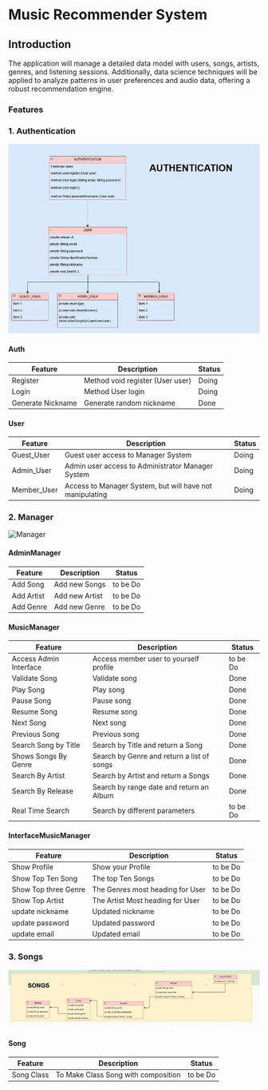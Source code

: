 # Music Recommender System

## Introduction
The application will manage a detailed data model with users, songs, artists, genres, and listening sessions. 
Additionally, data science techniques will be applied to analyze patterns in user preferences and audio data, offering a robust recommendation engine.

### Features

### 1. Authentication
![Auth](img/auth.jpg)

#### Auth

| Feature           | Description                      | Status |
|-------------------|----------------------------------|--------|
| Register          | Method void register (User user) | Doing  |
| Login             | Method User login                | Doing  |
| Generate Nickname | Generate random nickname         | Done   |

#### User

| Feature       | Description                                              | Status |
|---------------|----------------------------------------------------------|--------|
| Guest_User    | Guest user access to Manager System                      | Doing  |
| Admin_User    | Admin user access to Administrator Manager System        | Doing  |
| Member_User   | Access to Manager System, but will have not manipulating | Doing  |


### 2. Manager
![Manager](img/manager.png)

#### AdminManager

| Feature     | Description    | Status    |
|-------------|----------------|-----------|
| Add Song    | Add new Songs  | to be Do  |
| Add Artist  | Add new Artist | to be Do  |
| Add Genre   | Add new Genre  | to be Do  |


#### MusicManager

| Feature                | Description                                | Status   |
|------------------------|--------------------------------------------|----------|
| Access Admin Interface | Access member user to yourself profile     | to be Do |
| Validate Song          | Validate song                              | Done     |
| Play Song              | Play song                                  | Done     |
| Pause Song             | Pause song                                 | Done     |
| Resume Song            | Resume song                                | Done     |
| Next Song              | Next song                                  | Done     |
| Previous Song          | Previous song                              | Done     |
| Search Song by Title   | Search by Title and return a Song          | Done     |
| Shows Songs By Genre   | Search by Genre and return a list of songs | Done     |
| Search By Artist       | Search by Artist and return a Songs        | Done     |
| Search By Release      | Search by range date and return an Album   | Done     |
| Real Time Search       | Search by different parameters             | to be Do |

#### InterfaceMusicManager

| Feature              | Description                      | Status    |
|----------------------|----------------------------------|-----------|
| Show Profile         | Show your Profile                | to be Do  |
| Show Top Ten Song    | The top Ten Songs                | to be Do  |
| Show Top three Genre | The Genres most heading for User | to be Do  |
| Show Top Artist      | The Artist Most heading for User | to be Do  |
| update nickname      | Updated nickname                 | to be Do  |
| update password      | Updated password                 | to be Do  |
| update email         | Updated email                    | to be Do  |

### 3. Songs
![Songs](img/songs.jpg)

#### Song

| Feature           | Description                         | Status    |
|-------------------|-------------------------------------|-----------|
| Song Class        | To Make Class Song with composition | to be Do  |
